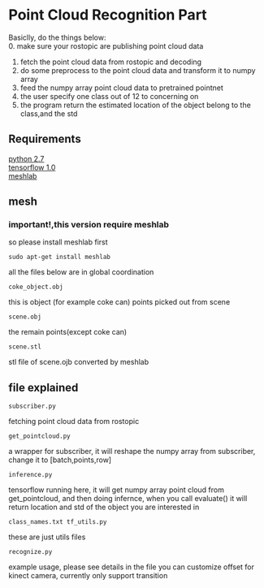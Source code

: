 # Point Cloud Recognition Part

Basiclly, do the things below:  
0. make sure your rostopic are publishing point cloud data
1. fetch the point cloud data from rostopic and decoding
2. do some preprocess to the point cloud data and transform it to numpy array
3. feed the numpy array point cloud data to pretrained pointnet
4. the user specify one class out of 12 to concerning on
5. the program return the estimated location of the object belong to the class,and the std


## Requirements
[python 2.7](https://www.python.org/download/releases/2.7/)  
[tensorflow 1.0](https://www.tensorflow.org/api_guides/python/upgrade)  
[meshlab](http://www.meshlab.net/)  


## mesh
### important!,this version require meshlab
so please install meshlab first
```
sudo apt-get install meshlab
```


all the files below are in global coordination

```
coke_object.obj
```
this is object (for example coke can) points picked out from scene

```
scene.obj
```
the remain points(except coke can)

```
scene.stl
```
stl file of scene.ojb converted by meshlab




## file explained
```
subscriber.py
```
fetching point cloud data from rostopic

```
get_pointcloud.py
```
a wrapper for subscriber, it will reshape the numpy array from subscriber,
change it to [batch,points,row]

```
inference.py
```
tensorflow running here, it will get numpy array point cloud from get_pointcloud,
and then doing infernce, when you call evaluate() it will return location and std
of the object you are interested in

```
class_names.txt tf_utils.py
```
these are just utils files

```
recognize.py
```
example usage, please see details in the file
you can customize offset for kinect camera, currently only support transition
